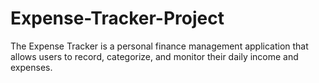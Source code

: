 # Expense-Tracker-Project
The Expense Tracker is a personal finance management application that allows users to record, categorize, and monitor their daily income and expenses.
